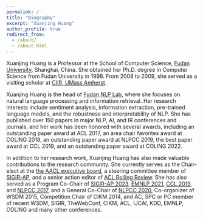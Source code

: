 ```yaml
---
permalink: /
title: "Biography"
excerpt: "Xuanjing Huang"
author_profile: true
redirect_from: 
  - /about/
  - /about.html
---
```


Xuanjing Huang is a Professor at the School of Computer Science, [Fudan University](http://www.fudan.edu.cn/en/), Shanghai, China. She obtained her Ph.D. degree in Computer Science from Fudan University in 1998. From 2008 to 2009, she served as a visiting scholar at [CIIR, UMass Amherst](https://ciir.cs.umass.edu/).

Xuanjing Huang is the head of [Fudan NLP Lab](https://nlp.fudan.edu.cn/nlpen/main.htm), where she focuses on natural language processing and information retrieval. Her research interests include sentiment analysis, information extraction, pre-trained language models, and the robustness and interpretability of NLP. She has published over 150 papers in major NLP, AI, and IR conferences and journals, and her work has been honored with several awards, including an outstanding paper award at ACL 2017, an area chair favorites award at COLING 2018, an outstanding paper award at NLPCC 2019, the best paper award at CCL 2019, and an outstanding paper award at COLING 2022.

In addition to her research work, Xuanjing Huang has also made valuable contributions to the research community. She currently serves as the Chair-elect at the [the AACL executive board](https://aaclweb.org/officers/index.html), a steering committee member of [SIGIR-AP](http://www.sigir-ap.org/), and a senior action editor of [ACL Rolling Review](https://aclrollingreview.org). She has also served as a Program Co-Chair of [SIGIR-AP 2023](http://www.sigir-ap.org/sigir-ap-2023/), [EMNLP 2021](http://2021.emnlp.org), [CCL 2019](http://www.cips-cl.org/static/CCL2019/en/index.html), and [NLPCC 2017](http://tcci.ccf.org.cn/conference/2017/index.php), and a General Co-Chair of [NLPCC 2020](http://tcci.ccf.org.cn/conference/2020/), Co-organizer of WSDM 2015, Competition Chair of CIKM 2014, and AC, SPC or PC member of recent WSDM, SIGIR, TheWebConf, CIKM, ACL, IJCAI, KDD, EMNLP, COLING and many other conferences.

